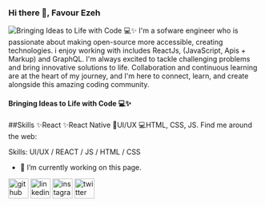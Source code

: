 ### Hi there 👋, Favour  Ezeh

![Bringing Ideas to Life with Code 💻✨](https://pbs.twimg.com/media/F98DnJBbkAAKWdI?format=jpg&name=900x900)
I'm a sofware engineer who is passionate about making open-source more accessible, creating technologies. i enjoy working with includes ReactJs, (JavaScript, Apis + Markup) and GraphQL. I'm always excited to tackle challenging problems and bring innovative solutions to life. Collaboration and continuous learning are at the heart of my journey, and I'm here to connect, learn, and create alongside this amazing coding community.

#### Bringing Ideas to Life with Code 💻✨
##Skills 
✨React
✨React Native
📲UI/UX
💻HTML, CSS, JS.
Find me around the web:

Skills: UI/UX / REACT / JS / HTML / CSS

- 🔭 I’m currently working on this page. 


[<img src='https://cdn.jsdelivr.net/npm/simple-icons@3.0.1/icons/github.svg' alt='github' height='40'>](https://github.com/https://github.com/Favour-565)  [<img src='https://cdn.jsdelivr.net/npm/simple-icons@3.0.1/icons/linkedin.svg' alt='linkedin' height='40'>](https://www.linkedin.com/in/https://www.linkedin.com/in/ezeh-favour-chimuanya/)  [<img src='https://cdn.jsdelivr.net/npm/simple-icons@3.0.1/icons/instagram.svg' alt='instagram' height='40'>](https://www.instagram.com/https://www.instagram.com/marvin.eze.3//)  [<img src='https://cdn.jsdelivr.net/npm/simple-icons@3.0.1/icons/twitter.svg' alt='twitter' height='40'>](https://twitter.com/https://twitter.com/favour26519)  

